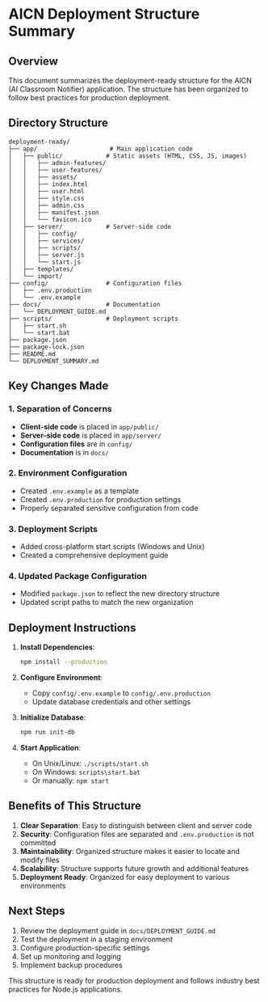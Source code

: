 # AICN Deployment Structure Summary

## Overview
This document summarizes the deployment-ready structure for the AICN (AI Classroom Notifier) application. The structure has been organized to follow best practices for production deployment.

## Directory Structure

```
deployment-ready/
├── app/                    # Main application code
│   ├── public/            # Static assets (HTML, CSS, JS, images)
│   │   ├── admin-features/
│   │   ├── user-features/
│   │   ├── assets/
│   │   ├── index.html
│   │   ├── user.html
│   │   ├── style.css
│   │   ├── admin.css
│   │   ├── manifest.json
│   │   └── favicon.ico
│   ├── server/            # Server-side code
│   │   ├── config/
│   │   ├── services/
│   │   ├── scripts/
│   │   ├── server.js
│   │   └── start.js
│   ├── templates/
│   └── import/
├── config/                # Configuration files
│   ├── .env.production
│   └── .env.example
├── docs/                  # Documentation
│   └── DEPLOYMENT_GUIDE.md
├── scripts/               # Deployment scripts
│   ├── start.sh
│   └── start.bat
├── package.json
├── package-lock.json
├── README.md
└── DEPLOYMENT_SUMMARY.md
```

## Key Changes Made

### 1. Separation of Concerns
- **Client-side code** is placed in `app/public/`
- **Server-side code** is placed in `app/server/`
- **Configuration files** are in `config/`
- **Documentation** is in `docs/`

### 2. Environment Configuration
- Created `.env.example` as a template
- Created `.env.production` for production settings
- Properly separated sensitive configuration from code

### 3. Deployment Scripts
- Added cross-platform start scripts (Windows and Unix)
- Created a comprehensive deployment guide

### 4. Updated Package Configuration
- Modified `package.json` to reflect the new directory structure
- Updated script paths to match the new organization

## Deployment Instructions

1. **Install Dependencies**:
   ```bash
   npm install --production
   ```

2. **Configure Environment**:
   - Copy `config/.env.example` to `config/.env.production`
   - Update database credentials and other settings

3. **Initialize Database**:
   ```bash
   npm run init-db
   ```

4. **Start Application**:
   - On Unix/Linux: `./scripts/start.sh`
   - On Windows: `scripts\start.bat`
   - Or manually: `npm start`

## Benefits of This Structure

1. **Clear Separation**: Easy to distinguish between client and server code
2. **Security**: Configuration files are separated and `.env.production` is not committed
3. **Maintainability**: Organized structure makes it easier to locate and modify files
4. **Scalability**: Structure supports future growth and additional features
5. **Deployment Ready**: Organized for easy deployment to various environments

## Next Steps

1. Review the deployment guide in `docs/DEPLOYMENT_GUIDE.md`
2. Test the deployment in a staging environment
3. Configure production-specific settings
4. Set up monitoring and logging
5. Implement backup procedures

This structure is ready for production deployment and follows industry best practices for Node.js applications.